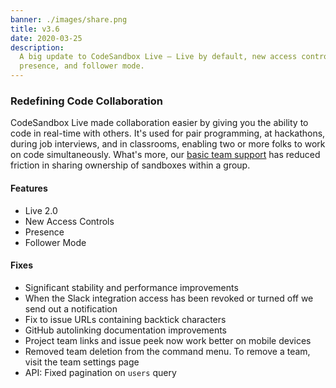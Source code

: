 ```yaml
---
banner: ./images/share.png
title: v3.6
date: 2020-03-25
description:
  A big update to CodeSandbox Live — Live by default, new access controls,
  presence, and follower mode.
---
```


### Redefining Code Collaboration

CodeSandbox Live made collaboration easier by giving you the ability to code in
real-time with others. It's used for pair programming, at hackathons, during job
interviews, and in classrooms, enabling two or more folks to work on code
simultaneously. What's more, our [basic team support](/dashboard/teams/new) has
reduced friction in sharing ownership of sandboxes within a group.

#### Features

<ul>
  <li>Live 2.0</li>
  <li>New Access Controls</li>
  <li>Presence</li>
  <li>Follower Mode</li>
</ul>

#### Fixes

<ul>
  <li>Significant stability and performance improvements</li>
  <li>When the Slack integration access has been revoked or turned off we send out a notification</li>
  <li>Fix to issue URLs containing backtick characters</li>
  <li>GitHub autolinking documentation improvements</li>
  <li>Project team links and issue peek now work better on mobile devices</li>
  <li>Removed team deletion from the command menu. To remove a team, visit the team settings page</li>
<li>API: Fixed pagination on <code>users</code> query</li>
</ul>
